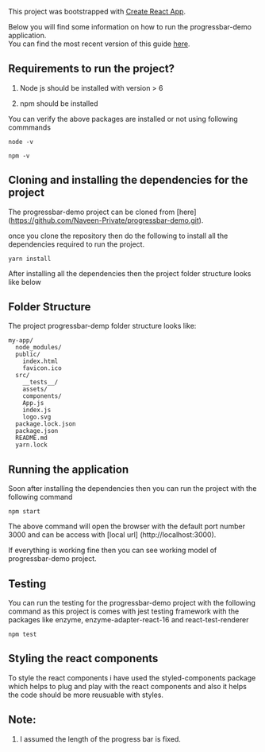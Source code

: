 This project was bootstrapped with [Create React App](https://github.com/facebookincubator/create-react-app).

Below you will find some information on how to run the progressbar-demo application.<br>
You can find the most recent version of this guide [here](https://github.com/facebookincubator/create-react-app/blob/master/packages/react-scripts/template/README.md).

## Requirements to run the project?

1. Node js should be installed with version > 6

2. npm should be installed

  You can verify the above packages are installed or not using following commmands

    node -v

    npm -v

## Cloning and installing the dependencies for the project

  The progressbar-demo project can be cloned from [here]
  (https://github.com/Naveen-Private/progressbar-demo.git).

  once you clone the repository then do the following to install all the dependencies required to run the project.

    yarn install
  
  After installing all the dependencies then the project folder structure looks like below

## Folder Structure

The project progressbar-demp folder structure looks like:

```
my-app/
  node_modules/
  public/
    index.html
    favicon.ico
  src/
    __tests__/
    assets/
    components/
    App.js
    index.js
    logo.svg
  package.lock.json
  package.json
  README.md
  yarn.lock

```

## Running the application

  Soon after installing the dependencies then you can run the project with the following command

    npm start

  The above command will open the browser with the default port number 3000 and can be access with [local url]
  (http://localhost:3000).

  If everything is working fine then you can see working model of progressbar-demo project.

## Testing

  You can run the testing for the progressbar-demo project with the following command as this project is comes with jest testing framework with the packages like enzyme, enzyme-adapter-react-16 and react-test-renderer

    npm test

## Styling the react components

  To style the react components i have used the styled-components package which helps to plug and play with the react components and also it helps the code should be more reusuable with styles.

## Note:

  1. I assumed the length of the progress bar is fixed.

  

